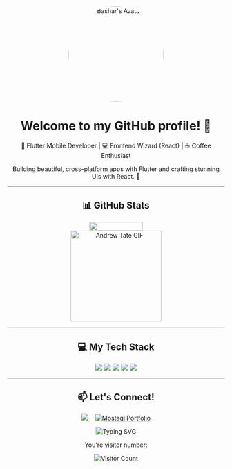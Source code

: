 <div align="center">
  <div style="display: flex; align-items: center; justify-content: center; gap: 20px;">
    <img src="https://gravatar.com/avatar/9cede5b079741ecc0fa41748a64f1547?s=400&d=robohash&r=x" width="220" alt="Bashar's Avatar" style="border-radius: 50%;" />
  </div>
  <h1>Welcome to my GitHub profile! 👋</h1>
  <p>🚀 Flutter Mobile Developer | 💻 Frontend Wizard (React) | ☕ Coffee Enthusiast</p>
  <p>Building beautiful, cross-platform apps with Flutter and crafting stunning UIs with React. 💙</p>
</div>

---

<div align="center">
  <h2>📊 GitHub Stats</h2>
  <div style="display: flex; align-items: center; justify-content: center; gap: 20px;">
    <img width="49.5%" align="center" src="https://github-readme-stats.vercel.app/api?username=Bashar&show_icons=true&theme=blue-green&hide_border=true"/>
  </div>
</div>


<div align="center">
  <div style="display: flex; align-items: center; justify-content: center; gap: 20px;">
<img width="210" height="210" align="center" src="https://media1.tenor.com/m/Cf41caDGMeYAAAAC/andrew-tate.gif" alt="Andrew Tate GIF" />  </div>
</div>


---

<div align="center">
  <h2>💻 My Tech Stack</h2>
  <p>
    <img src="https://img.shields.io/badge/Dart-0175C2?style=for-the-badge&logo=dart&logoColor=white" />
    <img src="https://img.shields.io/badge/Flutter-02569B?style=for-the-badge&logo=flutter&logoColor=white" />
    <img src="https://img.shields.io/badge/React-61DAFB?style=for-the-badge&logo=react&logoColor=black" />
    <img src="https://img.shields.io/badge/JavaScript-F7DF1E?style=for-the-badge&logo=javascript&logoColor=black" />
    <img src="https://img.shields.io/badge/Firebase-FFCA28?style=for-the-badge&logo=firebase&logoColor=black" />
  </p>
</div>

---

<div align="center">
  <h2>📫 Let's Connect!</h2>
  <p>
    <a href="https://discord.MYwmx">
      <img src="https://img.shields.io/badge/Discord-7289DA?style=for-the-badge&logo=discord&logoColor=white" />
    </a>
    &nbsp;&nbsp;
    <a href="https://mostaql.com/u/basharr_1/portfolio">
      <img src="https://img.shields.io/badge/Mostaql-00B4FF?style=for-the-badge&logo=freelancer&logoColor=white" alt="Mostaql Portfolio" />
    </a>
  </p>
</div>

<div align="center">
  <p>
    <img src="https://readme-typing-svg.herokuapp.com?font=Fira+Code&size=20&duration=4000&pause=1000&color=00FF00&background=000000&center=true&vCenter=true&width=435&lines=Code+%3E+Sleep;Design+%3E+Debug;Repeat+%3E+Win" alt="Typing SVG" />
  </p>
</div>

<div align="center">
  <p>You're visitor number:</p>
  <img src="https://profile-counter.glitch.me/Bashar/count.svg" alt="Visitor Count" />
</div>
